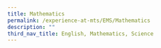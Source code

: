 ```yaml
---
title: Mathematics
permalink: /experience-at-mts/EMS/Mathematics
description: ""
third_nav_title: English, Mathematics, Science
---
```

